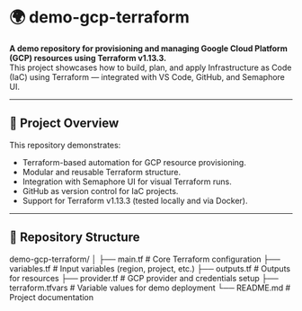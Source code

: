 # 🌍 demo-gcp-terraform

**A demo repository for provisioning and managing Google Cloud Platform (GCP) resources using Terraform v1.13.3.**  
This project showcases how to build, plan, and apply Infrastructure as Code (IaC) using Terraform — integrated with VS Code, GitHub, and Semaphore UI.

---

## 🚀 Project Overview

This repository demonstrates:
- Terraform-based automation for GCP resource provisioning.
- Modular and reusable Terraform structure.
- Integration with Semaphore UI for visual Terraform runs.
- GitHub as version control for IaC projects.
- Support for Terraform v1.13.3 (tested locally and via Docker).

---

## 📁 Repository Structure

demo-gcp-terraform/
│
├── main.tf # Core Terraform configuration
├── variables.tf # Input variables (region, project, etc.)
├── outputs.tf # Outputs for resources
├── provider.tf # GCP provider and credentials setup
├── terraform.tfvars # Variable values for demo deployment
└── README.md # Project documentation
